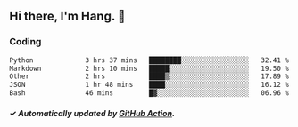 ## Hi there, I'm Hang. 👋

### Coding

<!--START_SECTION:waka-->

```txt
Python             3 hrs 37 mins   ████████░░░░░░░░░░░░░░░░░   32.41 %
Markdown           2 hrs 10 mins   █████░░░░░░░░░░░░░░░░░░░░   19.50 %
Other              2 hrs           ████▒░░░░░░░░░░░░░░░░░░░░   17.89 %
JSON               1 hr 48 mins    ████░░░░░░░░░░░░░░░░░░░░░   16.12 %
Bash               46 mins         █▓░░░░░░░░░░░░░░░░░░░░░░░   06.96 %
```

<!--END_SECTION:waka-->

##### ✓ Automatically updated by [GitHub Action](https://github.com/huhuhang/huhuhang/actions).
